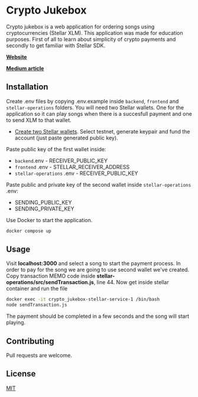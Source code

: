 # Crypto Jukebox

Crypto jukebox is a web application for ordering songs using cryptocurrencies (Stellar XLM).
This application was made for education purposes. First of all to learn about simplicity of crypto payments and secondly to get familiar with Stellar SDK.

[**Website**](https://crypto-jukebox.com/)

[**Medium article**](https://ivanostojic.medium.com/open-source-jukebox-accepting-crypto-payments-stellar-xlm-node-js-a0a00994cf90)

## Installation
Create .env files by copying .env.example inside `backend`, `frontend` and `stellar-operations` folders.
You will need two Stellar wallets. One for the application so it can play songs when there is a succesfull payment and one to send XLM to that wallet.
- [Create two Stellar wallets](https://laboratory.stellar.org/#account-creator?network=test). Select testnet, generate keypair and fund the account (just paste generated public key).

Paste public key of the first wallet inside:
- `backend`.env - RECEIVER_PUBLIC_KEY
- `frontend` .env - STELLAR_RECEIVER_ADDRESS
- `stellar-operations` .env - RECEIVER_PUBLIC_KEY

Paste public and private key of the second wallet inside `stellar-operations` .env:

- SENDING_PUBLIC_KEY
- SENDING_PRIVATE_KEY

Use Docker to start the application.
```bash
docker compose up
```
## Usage

Visit **localhost:3000** and select a song to start the payment process. In order to pay for the song we are going to use second wallet we've created.  Copy transaction MEMO code inside **stellar-operations/src/sendTransaction.js**, line 44. Now get inside stellar container and run the file
 ```bash
docker exec -it crypto_jukebox-stellar-service-1 /bin/bash
node sendTransaction.js
```
The payment should be completed in a few seconds and the song will start playing.
## Contributing

Pull requests are welcome.

## License

[MIT](https://choosealicense.com/licenses/mit/)
